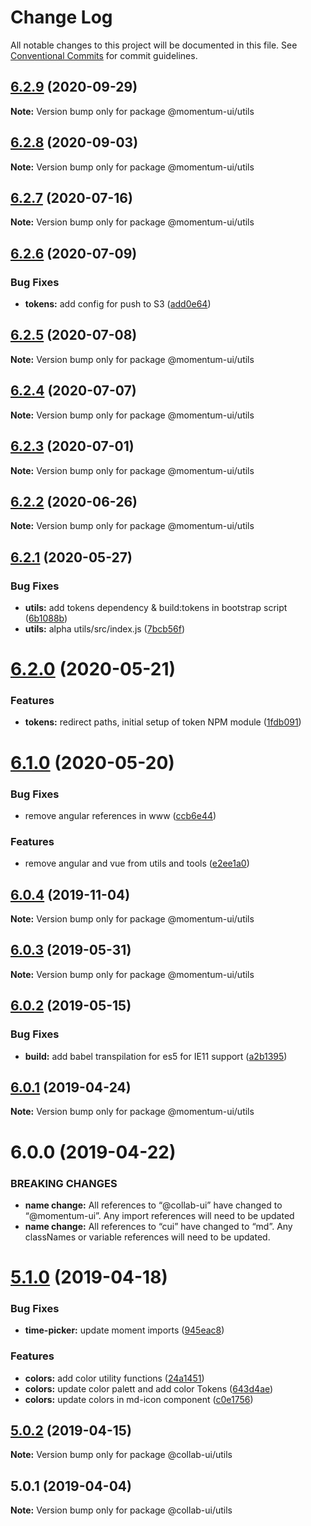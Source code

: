 # Change Log

All notable changes to this project will be documented in this file.
See [Conventional Commits](https://conventionalcommits.org) for commit guidelines.

## [6.2.9](https://github.com/momentum-design/momentum-ui/compare/@momentum-ui/utils@6.2.8...@momentum-ui/utils@6.2.9) (2020-09-29)

**Note:** Version bump only for package @momentum-ui/utils





## [6.2.8](https://github.com/momentum-design/momentum-ui/compare/@momentum-ui/utils@6.2.7...@momentum-ui/utils@6.2.8) (2020-09-03)

**Note:** Version bump only for package @momentum-ui/utils





## [6.2.7](https://github.com/momentum-design/momentum-ui/compare/@momentum-ui/utils@6.2.6...@momentum-ui/utils@6.2.7) (2020-07-16)

**Note:** Version bump only for package @momentum-ui/utils





## [6.2.6](https://github.com/momentum-design/momentum-ui/compare/@momentum-ui/utils@6.2.5...@momentum-ui/utils@6.2.6) (2020-07-09)


### Bug Fixes

* **tokens:** add config for push to S3 ([add0e64](https://github.com/momentum-design/momentum-ui/commit/add0e6444ed55ba034dabcd3852f5e12f73c5635))





## [6.2.5](https://github.com/momentum-design/momentum-ui/compare/@momentum-ui/utils@6.2.4...@momentum-ui/utils@6.2.5) (2020-07-08)

**Note:** Version bump only for package @momentum-ui/utils





## [6.2.4](https://github.com/momentum-design/momentum-ui/compare/@momentum-ui/utils@6.2.3...@momentum-ui/utils@6.2.4) (2020-07-07)

**Note:** Version bump only for package @momentum-ui/utils





## [6.2.3](https://github.com/momentum-design/momentum-ui/compare/@momentum-ui/utils@6.2.2...@momentum-ui/utils@6.2.3) (2020-07-01)

**Note:** Version bump only for package @momentum-ui/utils





## [6.2.2](https://github.com/momentum-design/momentum-ui/compare/@momentum-ui/utils@6.2.1...@momentum-ui/utils@6.2.2) (2020-06-26)

**Note:** Version bump only for package @momentum-ui/utils





## [6.2.1](https://github.com/momentum-design/momentum-ui/compare/@momentum-ui/utils@6.2.0...@momentum-ui/utils@6.2.1) (2020-05-27)


### Bug Fixes

* **utils:** add tokens dependency & build:tokens in bootstrap script ([6b1088b](https://github.com/momentum-design/momentum-ui/commit/6b1088b32735073190c46ea7c28ac1ad0aac6279))
* **utils:** alpha utils/src/index.js ([7bcb56f](https://github.com/momentum-design/momentum-ui/commit/7bcb56f54bfddc41ecd02010b7b93d3b48491be7))





# [6.2.0](https://github.com/momentum-design/momentum-ui/compare/@momentum-ui/utils@6.1.0...@momentum-ui/utils@6.2.0) (2020-05-21)


### Features

* **tokens:** redirect paths, initial setup of token NPM module ([1fdb091](https://github.com/momentum-design/momentum-ui/commit/1fdb09137b6b986d4ebc4077596ac13d7a7fd9cc))





# [6.1.0](https://github.com/momentum-design/momentum-ui/compare/@momentum-ui/utils@6.0.4...@momentum-ui/utils@6.1.0) (2020-05-20)


### Bug Fixes

* remove angular references in www ([ccb6e44](https://github.com/momentum-design/momentum-ui/commit/ccb6e4462514272fad445b4f489a40ba77dad19d))


### Features

* remove angular and vue from utils and tools ([e2ee1a0](https://github.com/momentum-design/momentum-ui/commit/e2ee1a00c89721b917a15b4300ee8616352cace4))





## [6.0.4](https://github.com/momentum-design/momentum-ui/compare/@momentum-ui/utils@6.0.3...@momentum-ui/utils@6.0.4) (2019-11-04)

**Note:** Version bump only for package @momentum-ui/utils





## [6.0.3](https://github.com/momentum-design/momentum-ui/compare/@momentum-ui/utils@6.0.2...@momentum-ui/utils@6.0.3) (2019-05-31)

**Note:** Version bump only for package @momentum-ui/utils





## [6.0.2](https://github.com/momentum-design/momentum-ui/compare/@momentum-ui/utils@6.0.1...@momentum-ui/utils@6.0.2) (2019-05-15)


### Bug Fixes

* **build:** add babel transpilation for es5 for IE11 support ([a2b1395](https://github.com/momentum-design/momentum-ui/commit/a2b1395))





## [6.0.1](https://github.com/momentum-design/momentum-ui/compare/@momentum-ui/utils@6.0.0...@momentum-ui/utils@6.0.1) (2019-04-24)

**Note:** Version bump only for package @momentum-ui/utils





# 6.0.0 (2019-04-22)


### BREAKING CHANGES

* **name change:** All references to “@collab-ui” have changed to “@momentum-ui”. Any import references will need to be updated
* **name change:** All references to “cui” have changed to “md”. Any classNames or variable references will need to be updated.





# [5.1.0](https://github.com/collab-ui/collab-ui/compare/@collab-ui/utils@5.0.2...@collab-ui/utils@5.1.0) (2019-04-18)


### Bug Fixes

* **time-picker:** update moment imports ([945eac8](https://github.com/collab-ui/collab-ui/commit/945eac8))


### Features

* **colors:** add color utility functions ([24a1451](https://github.com/collab-ui/collab-ui/commit/24a1451))
* **colors:** update color palett and add color Tokens ([643d4ae](https://github.com/collab-ui/collab-ui/commit/643d4ae))
* **colors:** update colors in md-icon component ([c0e1756](https://github.com/collab-ui/collab-ui/commit/c0e1756))





## [5.0.2](https://github.com/collab-ui/collab-ui/compare/@collab-ui/utils@5.0.1...@collab-ui/utils@5.0.2) (2019-04-15)

**Note:** Version bump only for package @collab-ui/utils





## 5.0.1 (2019-04-04)

**Note:** Version bump only for package @collab-ui/utils

